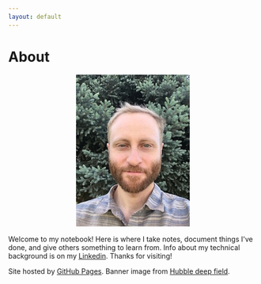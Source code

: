 ```yaml
---
layout: default
---
```


# About

<p align="center"><img src="me_tree.jpg"></p>

Welcome to my notebook! Here is where I take notes, document things I've done, and give others something to learn from. Info about my technical background is on my <a href="https://www.linkedin.com/in/andrew-august" target="_blank">Linkedin</a>.  Thanks for visiting!

Site hosted by [GitHub Pages](https://pages.github.com).  Banner image from [Hubble deep field](https://www.spacetelescope.org/news/heic1909/). 
